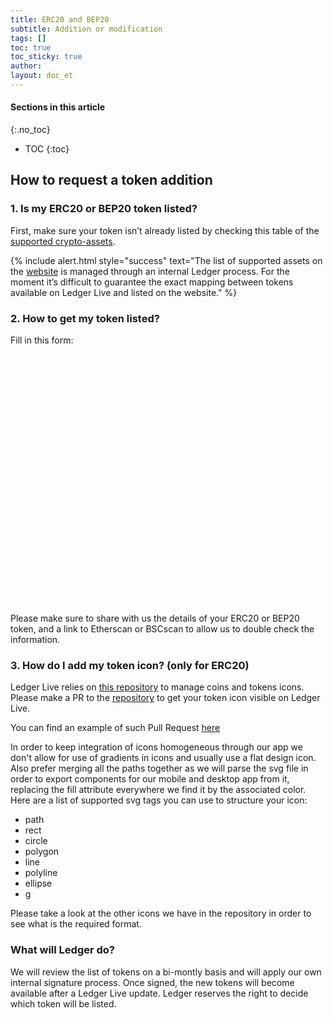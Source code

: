 ```yaml
---
title: ERC20 and BEP20
subtitle: Addition or modification
tags: []
toc: true
toc_sticky: true
author:
layout: doc_et
---
```


#### Sections in this article
{:.no_toc}
* TOC
{:toc}


## How to request a token addition

### 1. Is my ERC20 or BEP20 token listed?

First, make sure your token isn’t already listed by checking this table of the [supported crypto-assets](https://github.com/LedgerHQ/ledger-live-desktop/blob/develop/cryptoassets.md).

<!--  -->
{% include alert.html style="success" text="The list of supported assets on the <a href='https://www.ledger.com/supported-crypto-assets/'>website</a> is managed through an internal Ledger process. For the moment it’s difficult to guarantee the exact mapping between tokens available on Ledger Live and listed on the website." %}
<!--  -->

### 2. How to get my token listed?

Fill in this form:

<div data-tf-widget="Miekq8b2" style="width:100%;height:400px;"></div><script src="//embed.typeform.com/next/embed.js"></script>

Please make sure to share with us the details of your ERC20 or BEP20 token, and a link to Etherscan or BSCscan to allow us to double check the information.

### 3. How do I add my token icon? (only for ERC20)

Ledger Live relies on [this repository](https://github.com/LedgerHQ/ledger-live-common/tree/master/src/data/icons/svg) to manage coins and tokens icons. Please make a PR to the [repository](https://github.com/LedgerHQ/ledger-live-common/tree/master/src/data/icons/svg) to get your token icon visible on Ledger Live.

You can find an example of such Pull Request [here](https://github.com/LedgerHQ/ledger-live-common/pull/1316)

In order to keep integration of icons homogeneous through our app we don't allow for use of gradients in icons and usually use a flat design icon.
Also prefer merging all the paths together as we will parse the svg file in order to export components for our mobile and desktop app from it, replacing the fill attribute everywhere we find it by the associated color. Here are a list of supported svg tags you can use to structure your icon:

* path
* rect
* circle
* polygon
* line
* polyline
* ellipse
* g

Please take a look at the other icons we have in the repository in order to see what is the required format.

### What will Ledger do?

We will review the list of tokens on a bi-montly basis and will apply our own internal signature process. Once signed, the new tokens will become available after a Ledger Live update. Ledger reserves the right to decide which token will be listed.
